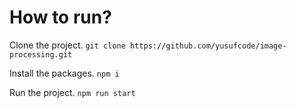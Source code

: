# How to run?

Clone the project.
`git clone https://github.com/yusufcode/image-processing.git`

Install the packages.
`npm i`

Run the project.
`npm run start`
